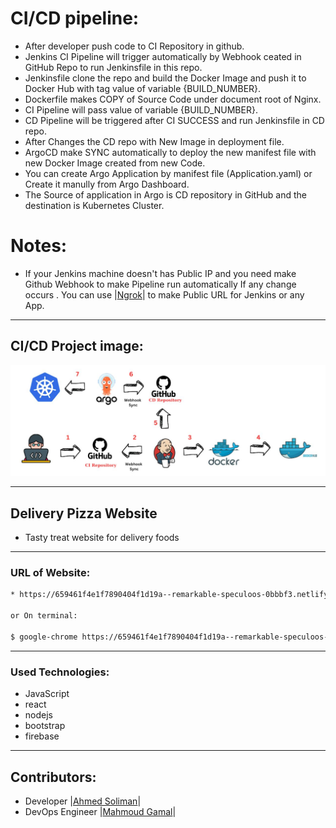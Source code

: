 # CI/CD pipeline:
* After developer push code to CI Repository in github.
* Jenkins CI Pipeline will trigger automatically by Webhook ceated in GitHub Repo to run Jenkinsfile in this repo.
* Jenkinsfile clone the repo and build the Docker Image and push it to Docker Hub with tag value of variable {BUILD_NUMBER}.
* Dockerfile makes COPY of Source Code under document root of Nginx.
* CI Pipeline will pass value of variable {BUILD_NUMBER}.
* CD Pipeline will be triggered after CI SUCCESS and run Jenkinsfile in CD repo.
* After Changes the CD repo with New Image in deployment file.
* ArgoCD make SYNC automatically to deploy the new manifest file with new Docker Image created from new Code.
* You can create Argo Application by manifest file (Application.yaml) or Create it manully from Argo Dashboard.
* The Source of application in Argo is CD repository in GitHub and the destination is Kubernetes Cluster.
# Notes:
* If your Jenkins machine doesn't has Public IP and you need make Github Webhook to make Pipeline run automatically If any change occurs . You can use |[Ngrok](https://ngrok.com/download)| to make Public URL for Jenkins or any App.

***

## CI/CD Project image:
![CI/CD](CI-CD.jpeg)

***

## Delivery Pizza Website

* Tasty treat website  for delivery foods

***

### URL of Website:
``` sh
* https://659461f4e1f7890404f1d19a--remarkable-speculoos-0bbbf3.netlify.app/home

or On terminal: 

$ google-chrome https://659461f4e1f7890404f1d19a--remarkable-speculoos-0bbbf3.netlify.app/home
```

***

### Used Technologies:
* JavaScript
* react
* nodejs
* bootstrap
* firebase

***

## Contributors:
* Developer
|[Ahmed Soliman](https://github.com/solman500)|
* DevOps Engineer
|[Mahmoud Gamal](https://github.com/MahmoudG27)|
